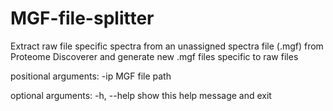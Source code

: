 # MGF-file-splitter
Extract raw file specific spectra from an unassigned spectra file (.mgf) from Proteome Discoverer and generate new .mgf files specific to raw files

positional arguments:
  -ip         MGF file path

optional arguments:
  -h, --help  show this help message and exit

